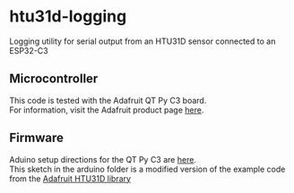 
# htu31d-logging
Logging utility for serial output from an HTU31D sensor connected to an ESP32-C3 

## Microcontroller
This code is tested with the Adafruit QT Py C3 board. 
\
For information, visit the Adafruit product page [here](https://www.adafruit.com/product/5405).

## Firmware
Aduino setup directions for the QT Py C3 are [here](https://learn.adafruit.com/adafruit-qt-py-esp32-c3-wifi-dev-board/arduino-ide-setup).
\
This sketch in the arduino folder is a modified version of the example code from the [Adafruit HTU31D library](https://github.com/adafruit/Adafruit_HTU31D)
